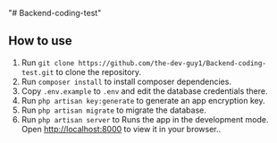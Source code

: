 "# Backend-coding-test" 


## How to use
1. Run `git clone https://github.com/the-dev-guy1/Backend-coding-test.git` to clone the repository.
2. Run `composer install` to install composer dependencies.
3. Copy `.env.example` to `.env` and edit the database credentials there.
4. Run `php artisan key:generate` to generate an app encryption key.
5. Run `php artisan migrate` to migrate the database.
5. Run `php artisan server` to Runs the app in the development mode.
Open [http://localhost:8000](http://localhost:8000) to view it in your browser..
